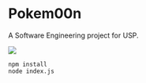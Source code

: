 # Pokem00n
A Software Engineering project for USP.

![](game.gif)

```
npm install
node index.js
```